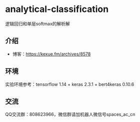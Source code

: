 # analytical-classification
逻辑回归和单层softmax的解析解

## 介绍

- 博客：https://kexue.fm/archives/8578

## 环境

实验环境参考：tensorflow 1.14 + keras 2.3.1 + bert4keras 0.10.6

## 交流

QQ交流群：808623966，微信群请加机器人微信号spaces_ac_cn
